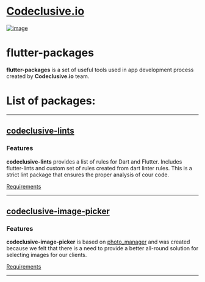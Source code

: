 # [Codeclusive.io](https://codeclusive.io/)
[![image](https://github.com/codeclusiveio/flutter-packages/assets/97664000/05e4082e-4800-49a9-bd7f-6445b37eb427)](https://codeclusive.io/)

# flutter-packages
**flutter-packages** is a set of useful tools used in app development process created by **Codeclusive.io** team. 

# List of packages:

___

## [codeclusive-lints](../codeclusive-image-picker/codeclusive_lints)
### Features
**codeclusive-lints** provides a list of rules for Dart and Flutter. Includes flutter-lints and custom set of rules created from dart linter rules. This is a strict lint package that ensures the proper analysis of cour code. 

[Requirements](https://github.com/codeclusiveio/flutter-packages/tree/codeclusive-image-picker/codeclusive_lints#requirements)

___

## [codeclusive-image-picker](../codeclusive-image-picker/codeclusive_image_picker)
### Features
**codeclusive-image-picker** is based on [photo_manager](https://pub.dev/packages/photo_manager) and was created because we felt that there is a need to provide a better all-round solution for selecting images for our clients. 

[Requirements](https://github.com/codeclusiveio/flutter-packages/tree/codeclusive-image-picker/codeclusive_image_picker#requirements)

___
